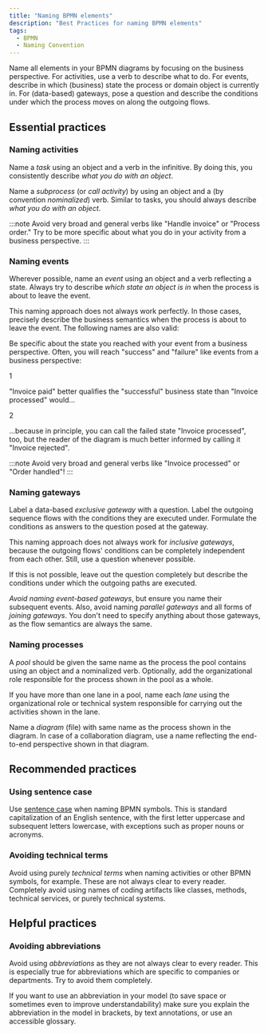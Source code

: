 ```yaml
---
title: "Naming BPMN elements"
description: "Best Practices for naming BPMN elements"
tags:
  - BPMN
  - Naming Convention
---
```


Name all elements in your BPMN diagrams by focusing on the business perspective. For activities, use a verb to describe what to do. For events, describe in which (business) state the process or domain object is currently in. For (data-based) gateways, pose a question and describe the conditions under which the process moves on along the outgoing flows.

## Essential practices

### Naming activities

Name a _task_ using an object and a verb in the infinitive. By doing this, you consistently describe _what you do with an object_.

<div bpmn="best-practices/naming-bpmn-elements-assets/task.bpmn" />

Name a _subprocess_ (or _call activity_) by using an object and a (by convention _nominalized_) verb. Similar to tasks, you should always describe _what you do with an object_.

<div bpmn="best-practices/naming-bpmn-elements-assets/subprocess.bpmn" />

:::note
Avoid very broad and general verbs like "Handle invoice" or "Process order." Try to be more specific about what you do in your activity from a business perspective.
:::

### Naming events

Wherever possible, name an _event_ using an object and a verb reflecting a state. Always try to describe _which state an object is in_ when the process is about to leave the event.

<div bpmn="best-practices/naming-bpmn-elements-assets/event.bpmn" />

This naming approach does not always work perfectly. In those cases, precisely describe the business semantics when the process is about to leave the event. The following names are also valid:

<div bpmn="best-practices/naming-bpmn-elements-assets/event-alternative.bpmn" />

Be specific about the state you reached with your event from a business perspective. Often, you will reach "success" and "failure" like events from a business perspective:

<div bpmn="best-practices/naming-bpmn-elements-assets/gateway.bpmn" callouts="invoice_paid, invoice_rejected" />

<span className="callout">1</span>

"Invoice paid" better qualifies the "successful" business state than "Invoice processed" would...

<span className="callout">2</span>

...because in principle, you can call the failed state "Invoice processed", too, but the reader of the diagram is much better informed by calling it "Invoice rejected".

:::note
Avoid very broad and general verbs like "Invoice processed" or "Order handled"!
:::

### Naming gateways

Label a data-based _exclusive gateway_ with a question. Label the outgoing sequence flows with the conditions they are executed under. Formulate the conditions as answers to the question posed at the gateway.

<div bpmn="best-practices/naming-bpmn-elements-assets/gateway.bpmn" />

This naming approach does not always work for _inclusive gateways_, because the outgoing flows' conditions can be completely independent from each other. Still, use a question whenever possible.

<div bpmn="best-practices/naming-bpmn-elements-assets/gateway-inclusive-with-question.bpmn" />

If this is not possible, leave out the question completely but describe the conditions under which the outgoing paths are executed.

<div bpmn="best-practices/naming-bpmn-elements-assets/gateway-inclusive-without-question.bpmn" />

_Avoid naming event-based gateways_, but ensure you name their subsequent events. Also, avoid naming _parallel gateways_ and all forms of _joining gateways_. You don't need to specify anything about those gateways, as the flow semantics are always the same.

### Naming processes

A _pool_ should be given the same name as the process the pool contains using an object and a nominalized verb. Optionally, add the organizational role responsible for the process shown in the pool as a whole.

<div bpmn="best-practices/naming-bpmn-elements-assets/pool.bpmn" />

If you have more than one lane in a pool, name each _lane_ using the organizational role or technical system responsible for carrying out the activities shown in the lane.

<div bpmn="best-practices/naming-bpmn-elements-assets/lane.bpmn" />

Name a _diagram_ (file) with same name as the process shown in the diagram. In case of a collaboration diagram, use a name reflecting the end-to-end perspective shown in that diagram.

## Recommended practices

### Using sentence case

Use [sentence case](https://en.wiktionary.org/wiki/sentence_case) when naming BPMN symbols. This is standard capitalization of an English sentence, with the first letter uppercase and subsequent letters lowercase, with exceptions such as proper nouns or acronyms.

<div bpmn="best-practices/naming-bpmn-elements-assets/lane.bpmn" />

### Avoiding technical terms

Avoid using purely _technical terms_ when naming activities or other BPMN symbols, for example. These are not always clear to every reader. Completely avoid using names of coding artifacts like classes, methods, technical services, or purely technical systems.

## Helpful practices

### Avoiding abbreviations

Avoid using _abbreviations_ as they are not always clear to every reader. This is especially true for abbreviations which are specific to companies or departments. Try to avoid them completely.

If you want to use an abbreviation in your model (to save space or sometimes even to improve understandability) make sure you explain the abbreviation in the model in brackets, by text annotations, or use an accessible glossary.

